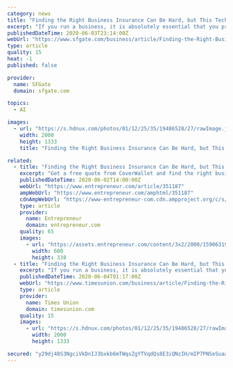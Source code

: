 ```yaml
---
category: news
title: "Finding the Right Business Insurance Can Be Hard, but This Tech Startup Makes It Easy"
excerpt: "If you run a business, it is absolutely essential that you protect yourself and your assets with business insurance . However, figuring out exactly what kind of coverage you need and finding the best possible price is no easy task."
publishedDateTime: 2020-06-03T23:14:00Z
webUrl: "https://www.sfgate.com/business/article/Finding-the-Right-Business-Insurance-Can-Be-Hard-15310607.php"
type: article
quality: 15
heat: -1
published: false

provider:
  name: SFGate
  domain: sfgate.com

topics:
  - AI

images:
  - url: "https://s.hdnux.com/photos/01/12/25/35/19486528/27/rawImage.jpg"
    width: 2000
    height: 1333
    title: "Finding the Right Business Insurance Can Be Hard, but This Tech Startup Makes It Easy"

related:
  - title: "Finding the Right Business Insurance Can Be Hard, but This Tech Startup Makes It Easy"
    excerpt: "Get a free quote from CoverWallet and find the right business insurance at the right price. Disclosure: Our goal is to feature products and services that we think you'll find interesting and useful. If you purchase them,"
    publishedDateTime: 2020-06-02T14:00:00Z
    webUrl: "https://www.entrepreneur.com/article/351187"
    ampWebUrl: "https://www.entrepreneur.com/amphtml/351187"
    cdnAmpWebUrl: "https://www-entrepreneur-com.cdn.ampproject.org/c/s/www.entrepreneur.com/amphtml/351187"
    type: article
    provider:
      name: Entrepreneur
      domain: entrepreneur.com
    quality: 65
    images:
      - url: "https://assets.entrepreneur.com/content/3x2/2000/1590631973-CoverWalletContractorsImagebyJensBehrmannviaUnsplash.jpg?width=600&crop=16:9"
        width: 600
        height: 338
  - title: "Finding the Right Business Insurance Can Be Hard, but This Tech Startup Makes It Easy"
    excerpt: "If you run a business, it is absolutely essential that you protect yourself and your assets with business insurance. However, figuring out exactly what kind of coverage you need and finding the best possible price is no easy task."
    publishedDateTime: 2020-06-04T01:17:00Z
    webUrl: "https://www.timesunion.com/business/article/Finding-the-Right-Business-Insurance-Can-Be-Hard-15310607.php"
    type: article
    provider:
      name: Times Union
      domain: timesunion.com
    quality: 15
    images:
      - url: "https://s.hdnux.com/photos/01/12/25/35/19486528/27/rawImage.jpg"
        width: 2000
        height: 1333

secured: "y29dj48S3NgciVkDnIJ3bxkb6mTWqsZgYTVqdQs8E3iQNzIH/mIP7PNSeSuaaYzGSJ1erTl3EQvmcItjx5d1uYLPSLb4Nr5TMN3Hbe1FD/Z5Hog53iJ8eHYr81gQwGQHCIk/eFf9HPjXLir1KOrKNJSep1Tezy7NTymHu+C9OY4DcOMDetwhdykh4hokXTxJCk9qLrgy2vmXJPtLL1ThZ6iVT43NPphuKTTykcihf5kTfSn2OpYBrs4pq7lxYvmSBZGk2pj/me6NZTQNFvjUIeZlcNeyeO3iT9/5+YZrkN42qeexcDZ9htT0oSyMyrpf;mVUewyXzf4FVh8xk6YpUNg=="
---
```


